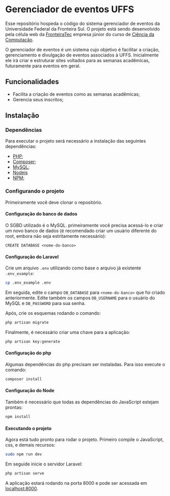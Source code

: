 # Gerenciador de eventos UFFS
Esse repositório hospeda o código do sistema gerenciador de eventos da Universidade Federal da Fronteira Sul. O projeto está sendo desenvolvido pela célula web da [FronteiraTec](http://fronteiratec.com/) empresa júnior do curso de [Ciência da Computação](https://cc.uffs.edu.br/).

O gerenciador de eventos é um sistema cujo objetivo é facilitar a criação, gerenciamento e divulgação de eventos associados à UFFS. Inicialmente ele irá criar e estruturar sites voltados para as semanas acadêmicas, futuramente para eventos em geral.

## Funcionalidades
 - Facilita a criação de eventos como as semanas acadêmicas;
 - Gerencia seus inscritos;

## Instalação
### Dependências
Para executar o projeto será necessário a instalação das seguintes dependências:
 - [PHP](https://www.php.net/downloads);
 - [Composer](https://getcomposer.org/download/);
 - [MySQL](https://www.mysql.com/downloads/);
 - [Nodejs](https://nodejs.org/en/)
 - [NPM](https://www.npmjs.com/package/npm);
### Configurando o projeto
Primeiramente você deve clonar o repositório.
#### Configuração do banco de dados
O SGBD utilizado é o MySQL. primeiramente você precisa acessá-lo e criar um novo banco de dados (é recomendado criar um usuário diferente do root, embora não seja estritamente necessário):
```mysql
CREATE DATABASE <nome-do-banco>
```

#### Configuração do Laravel
Crie um arquivo `.env` utilizando como base o arquivo já existente `.env_example`:
```bash
cp .env_example .env
```

Em seguida, edite o campo `DB_DATABASE` para `<nome-do-banco>` que foi criado anteriormente.
Edite também os campos `DB_USERNAME` para o usuário do MySQL e `DB_PASSWORD` para sua senha.

Após, crie os esquemas rodando o comando:
```bash
php artisan migrate
```

Finalmente, é necessário criar uma chave para a aplicação:
```bash
php artisan key:generate
```

#### Configuração do php
Algumas dependências do php precisam ser instaladas. Para isso execute o comando:
```bash
composer install
```

#### Configuração do Node
Também é necessário que todas as dependências do JavaScript estejam prontas:
```bash
npm install
```

#### Executando o projeto
Agora está tudo pronto para rodar o projeto. Primeiro compile o JavaScript, css, e demais recursos:
```bash
sudo npm run dev
```

Em seguide inicie o servidor Laravel:
```bash
php artisan serve
```

A aplicação estará rodando na porta 8000 e pode ser acessada em [localhost:8000](http://127.0.0.1:8000).
